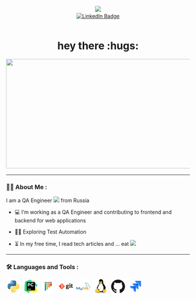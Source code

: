 <div id="header" align="center">
  <img src="https://media.giphy.com/media/3oKIPnAiaMCws8nOsE/giphy.gif" width="100"/>
  <div id="badges">
    <a href="https://t.me/mlksvetik">
      <img src="https://img.shields.io/badge/Telegram-blue?style=for-the-badge&logo=telegram&logoColor=white" alt="LinkedIn Badge"/>
    </a>
  </div>
  <div align="center">
    <img src="https://komarev.com/ghpvc/?username=mlksvetikaa&style=flat-square&color=blue" alt=""/>
  </div>
  <h1>
    hey there :hugs:
  </h1>
</div>
<div align="center">
  <img src="https://media.giphy.com/media/v1.Y2lkPTc5MGI3NjExZ2thOHlsdDc5eG5qMHdxY3N2MXhoYndra3YxbGNqbG1oMzR4cDg2OSZlcD12MV9pbnRlcm5hbF9naWZfYnlfaWQmY3Q9Zw/gG6OcTSRWaSis/giphy.gif" width="600" height="300"/>
</div>

---
    
### :woman_technologist: About Me :
I am a QA Engineer <img src="https://media.giphy.com/media/cmCEsJZHYBPels360q/giphy.gif" width="30"> from Russia
- :computer: I’m working as a QA Engineer and contributing to frontend and backend for web applications

- :mage_man: Exploring Test Automation
  
- :hourglass_flowing_sand: In my free time, I  read tech articles and ... eat <img src="https://media.giphy.com/media/1oHq98XVFhuNu8SoQx/giphy.gif" width="30">

---

### :hammer_and_wrench: Languages and Tools :
<div>
  <img src="https://github.com/devicons/devicon/blob/master/icons/python/python-original.svg" title="Python" alt="Python" width="40" height="40"/>&nbsp;
  <img src="https://github.com/devicons/devicon/blob/master/icons/pycharm/pycharm-original.svg" title="Pycharm" alt="Pycharm" width="40" height="40"/>&nbsp;
  <img src="https://github.com/devicons/devicon/blob/master/icons/pytest/pytest-original.svg" title="Pytest" alt="Pytest" width="40" height="40"/>&nbsp;
  <img src="https://github.com/devicons/devicon/blob/master/icons/git/git-original-wordmark.svg" title="Git" alt="Git" width="40" height="40"/>&nbsp;
  <img src="https://github.com/devicons/devicon/blob/master/icons/mysql/mysql-original-wordmark.svg" title="MySQL" alt="MySQL" width="40" height="40"/>&nbsp;
  <img src="https://github.com/devicons/devicon/blob/master/icons/linux/linux-original.svg" title="Linux" alt="Linux" width="40" height="40"/>&nbsp;
  <img src="https://github.com/devicons/devicon/blob/master/icons/github/github-original.svg" title="Github" alt="Github" width="40" height="40"/>&nbsp;
  <img src="https://github.com/devicons/devicon/blob/master/icons/jira/jira-original.svg" title="Jira" **alt="Jira" width="40" height="40"/>
</div>
  
